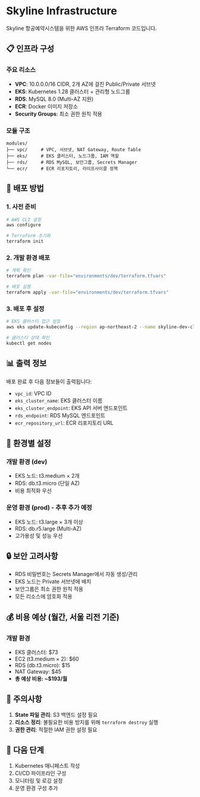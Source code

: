 # Skyline Infrastructure

Skyline 항공예약시스템을 위한 AWS 인프라 Terraform 코드입니다.

## 📋 인프라 구성

### 주요 리소스
- **VPC**: 10.0.0.0/16 CIDR, 2개 AZ에 걸친 Public/Private 서브넷
- **EKS**: Kubernetes 1.28 클러스터 + 관리형 노드그룹
- **RDS**: MySQL 8.0 (Multi-AZ 지원)
- **ECR**: Docker 이미지 저장소
- **Security Groups**: 최소 권한 원칙 적용

### 모듈 구조
```
modules/
├── vpc/     # VPC, 서브넷, NAT Gateway, Route Table
├── eks/     # EKS 클러스터, 노드그룹, IAM 역할
├── rds/     # RDS MySQL, 보안그룹, Secrets Manager
└── ecr/     # ECR 리포지토리, 라이프사이클 정책
```

## 🚀 배포 방법

### 1. 사전 준비
```bash
# AWS CLI 설정
aws configure

# Terraform 초기화
terraform init
```

### 2. 개발 환경 배포
```bash
# 계획 확인
terraform plan -var-file="environments/dev/terraform.tfvars"

# 배포 실행
terraform apply -var-file="environments/dev/terraform.tfvars"
```

### 3. 배포 후 설정
```bash
# EKS 클러스터 접근 설정
aws eks update-kubeconfig --region ap-northeast-2 --name skyline-dev-cluster

# 클러스터 상태 확인
kubectl get nodes
```

## 📊 출력 정보

배포 완료 후 다음 정보들이 출력됩니다:
- `vpc_id`: VPC ID
- `eks_cluster_name`: EKS 클러스터 이름
- `eks_cluster_endpoint`: EKS API 서버 엔드포인트
- `rds_endpoint`: RDS MySQL 엔드포인트
- `ecr_repository_url`: ECR 리포지토리 URL

## 🔧 환경별 설정

### 개발 환경 (dev)
- EKS 노드: t3.medium × 2개
- RDS: db.t3.micro (단일 AZ)
- 비용 최적화 우선

### 운영 환경 (prod) - 추후 추가 예정
- EKS 노드: t3.large × 3개 이상
- RDS: db.r5.large (Multi-AZ)
- 고가용성 및 성능 우선

## 🔒 보안 고려사항

- RDS 비밀번호는 Secrets Manager에서 자동 생성/관리
- EKS 노드는 Private 서브넷에 배치
- 보안그룹은 최소 권한 원칙 적용
- 모든 리소스에 암호화 적용

## 💰 비용 예상 (월간, 서울 리전 기준)

### 개발 환경
- EKS 클러스터: $73
- EC2 (t3.medium × 2): $60
- RDS (db.t3.micro): $15
- NAT Gateway: $45
- **총 예상 비용: ~$193/월**

## 🚨 주의사항

1. **State 파일 관리**: S3 백엔드 설정 필요
2. **리소스 정리**: 불필요한 비용 방지를 위해 `terraform destroy` 실행
3. **권한 관리**: 적절한 IAM 권한 설정 필요

## 📝 다음 단계

1. Kubernetes 매니페스트 작성
2. CI/CD 파이프라인 구성
3. 모니터링 및 로깅 설정
4. 운영 환경 구성 추가
